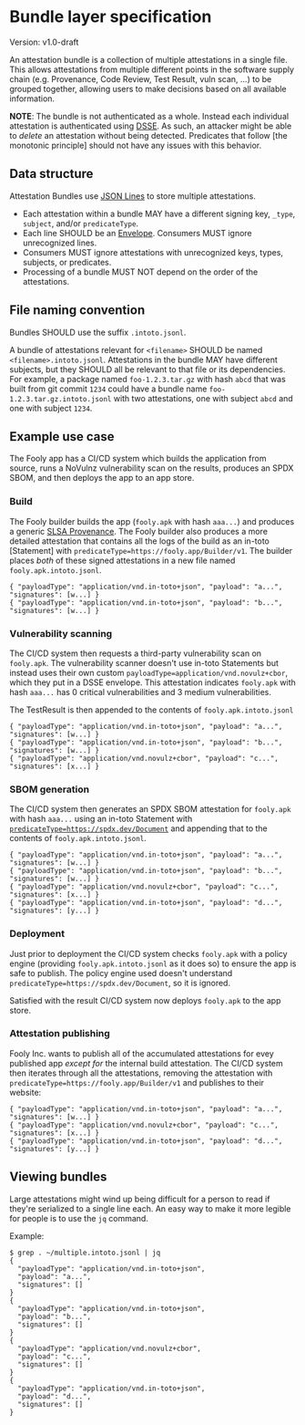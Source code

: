 # Bundle layer specification

Version: v1.0-draft

An attestation bundle is a collection of multiple attestations in a single
file. This allows attestations from multiple different points in the software
supply chain (e.g. Provenance, Code Review, Test Result, vuln scan, ...) to
be grouped together, allowing users to make decisions based on all available
information.

**NOTE**: The bundle is not authenticated as a whole. Instead each individual
attestation is authenticated using [DSSE]. As such, an attacker might be able
to _delete_ an attestation without being detected. Predicates that follow
[the monotonic principle] should not have any issues with this behavior.

## Data structure

Attestation Bundles use [JSON Lines] to store multiple attestations.

-   Each attestation within a bundle MAY have a different signing key,
    `_type`, `subject`, and/or `predicateType`.
-   Each line SHOULD be an [Envelope]. Consumers MUST ignore unrecognized
    lines.
-   Consumers MUST ignore attestations with unrecognized keys, types,
    subjects, or predicates.
-   Processing of a bundle MUST NOT depend on the order of the attestations.

## File naming convention

Bundles SHOULD use the suffix `.intoto.jsonl`.

A bundle of attestations relevant for `<filename>` SHOULD be named
`<filename>.intoto.jsonl`. Attestations in the bundle MAY have different
subjects, but they SHOULD all be relevant to that file or its dependencies.
For example, a package named `foo-1.2.3.tar.gz` with hash `abcd` that was
built from git commit `1234` could have a bundle name
`foo-1.2.3.tar.gz.intoto.jsonl` with two attestations, one with subject
`abcd` and one with subject `1234`.

## Example use case

The Fooly app has a CI/CD system which builds the application from source,
runs a NoVulnz vulnerability scan on the results, produces an SPDX SBOM, and
then deploys the app to an app store.

### Build

The Fooly builder builds the app (`fooly.apk` with hash `aaa...`) and
produces a generic [SLSA Provenance].  The Fooly builder also produces a more
detailed attestation that contains all the logs of the build as an in-toto
[Statement] with `predicateType=https://fooly.app/Builder/v1`. The builder
places _both_ of these signed attestations in a new file named
`fooly.apk.intoto.jsonl`.

```jsonl
{ "payloadType": "application/vnd.in-toto+json", "payload": "a...", "signatures": [w...] }
{ "payloadType": "application/vnd.in-toto+json", "payload": "b...", "signatures": [w...] }
```

### Vulnerability scanning

The CI/CD system then requests a third-party vulnerability scan on
`fooly.apk`. The vulnerability scanner doesn't use in-toto Statements but
instead uses their own custom `payloadType=application/vnd.novulz+cbor`,
which they put in a DSSE envelope. This attestation indicates `fooly.apk`
with hash `aaa...` has 0 critical vulnerabilities and 3 medium
vulnerabilities.

The TestResult is then appended to the contents of `fooly.apk.intoto.jsonl`

```jsonl
{ "payloadType": "application/vnd.in-toto+json", "payload": "a...", "signatures": [w...] }
{ "payloadType": "application/vnd.in-toto+json", "payload": "b...", "signatures": [w...] }
{ "payloadType": "application/vnd.novulz+cbor", "payload": "c...", "signatures": [x...] }
```

### SBOM generation

The CI/CD system then generates an SPDX SBOM attestation for `fooly.apk`
with hash `aaa...` using an in-toto Statement with
[`predicateType=https://spdx.dev/Document`](https://github.com/in-toto/attestation/blob/main/spec/predicates/spdx.md)
and appending that to the contents of `fooly.apk.intoto.jsonl`.

```jsonl
{ "payloadType": "application/vnd.in-toto+json", "payload": "a...", "signatures": [w...] }
{ "payloadType": "application/vnd.in-toto+json", "payload": "b...", "signatures": [w...] }
{ "payloadType": "application/vnd.novulz+cbor", "payload": "c...", "signatures": [x...] }
{ "payloadType": "application/vnd.in-toto+json", "payload": "d...", "signatures": [y...] }
```

### Deployment

Just prior to deployment the CI/CD system checks `fooly.apk` with a policy
engine (providing `fooly.apk.intoto.jsonl` as it does so) to ensure the app
is safe to publish. The policy engine used doesn't understand
`predicateType=https://spdx.dev/Document`, so it is ignored.

Satisfied with the result CI/CD system now deploys `fooly.apk` to the app
store.

### Attestation publishing

Fooly Inc. wants to publish all of the accumulated attestations for evey
published app _except for_ the internal build attestation. The CI/CD system
then iterates through all the attestations, removing the attestation with
`predicateType=https://fooly.app/Builder/v1` and publishes to their website:

```jsonl
{ "payloadType": "application/vnd.in-toto+json", "payload": "a...", "signatures": [w...] }
{ "payloadType": "application/vnd.novulz+cbor", "payload": "c...", "signatures": [x...] }
{ "payloadType": "application/vnd.in-toto+json", "payload": "d...", "signatures": [y...] }
```

## Viewing bundles

Large attestations might wind up being difficult for a person to read if
they're serialized to a single line each.  An easy way to make it more
legible for people is to use the `jq` command.

Example:

```shell
$ grep . ~/multiple.intoto.jsonl | jq
{
  "payloadType": "application/vnd.in-toto+json",
  "payload": "a...",
  "signatures": []
}
{
  "payloadType": "application/vnd.in-toto+json",
  "payload": "b...",
  "signatures": []
}
{
  "payloadType": "application/vnd.novulz+cbor",
  "payload": "c...",
  "signatures": []
}
{
  "payloadType": "application/vnd.in-toto+json",
  "payload": "d...",
  "signatures": []
}
```

[DSSE]: https://github.com/secure-systems-lab/dsse
[Envelope]: envelope.md
[JSON Lines]: https://jsonlines.org/
[SLSA Provenance]: https://slsa.dev/provenance
